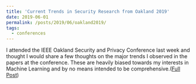```yaml
---
title: 'Current Trends in Security Research from Oakland 2019'
date: 2019-06-01
permalink: /posts/2019/06/oakland2019/
tags:
  - conferences
---
```


I attended the IEEE Oakland Security and Privacy Conference last week and thought I would share a few thoughts on the major trends I observed in the papers at the conference. These are heavily biased towards my interests in Machine Learning and by no means intended to be comprehensive.([Full Post](https://medium.com/@garyan95/current-trends-in-security-research-from-oakland-2019-43e81c25d28c))
